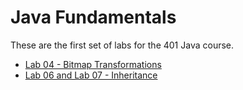 # Java Fundamentals

These are the first set of labs for the 401 Java course.

* [Lab 04 - Bitmap Transformations](bitmap-transformer/README.md)
* [Lab 06 and Lab 07 - Inheritance](inheritance/README.md)
